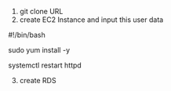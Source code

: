 1. git clone URL
2. create EC2 Instance and input this user data

#!/bin/bash

sudo yum install -y


systemctl restart httpd

3. create RDS
